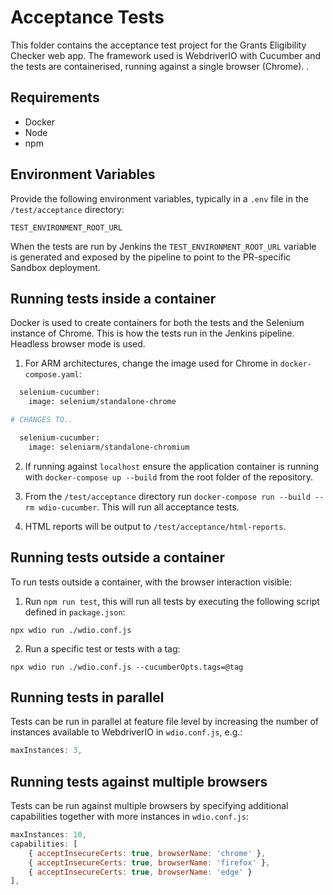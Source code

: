 # Acceptance Tests
This folder contains the acceptance test project for the Grants Eligibility Checker web app. The framework used is WebdriverIO with Cucumber and the tests are containerised, running against a single browser (Chrome).
.
## Requirements
- Docker
- Node
- npm

## Environment Variables
Provide the following environment variables, typically in a `.env` file in the `/test/acceptance` directory:

```pwsh
TEST_ENVIRONMENT_ROOT_URL
```

When the tests are run by Jenkins the `TEST_ENVIRONMENT_ROOT_URL` variable is generated and exposed by the pipeline to point to the PR-specific Sandbox deployment. 

## Running tests inside a container
Docker is used to create containers for both the tests and the Selenium instance of Chrome. This is how the tests run in the Jenkins pipeline. Headless browser mode is used.

1. For ARM architectures, change the image used for Chrome in `docker-compose.yaml`:

```dockerfile
  selenium-cucumber:
    image: selenium/standalone-chrome

# CHANGES TO..

  selenium-cucumber:
    image: seleniarm/standalone-chromium
```   

2. If running against `localhost` ensure the application container is running with `docker-compose up --build` from the root folder of the repository.

3. From the `/test/acceptance` directory run `docker-compose run --build --rm wdio-cucumber`. This will run all acceptance tests.

5. HTML reports will be output to `/test/acceptance/html-reports`.

## Running tests outside a container
To run tests outside a container, with the browser interaction visible:

1. Run `npm run test`, this will run all tests by executing the following script defined in `package.json`:
```pwsh
npx wdio run ./wdio.conf.js
```

2. Run a specific test or tests with a tag:
```pwsh
npx wdio run ./wdio.conf.js --cucumberOpts.tags=@tag
```

## Running tests in parallel
Tests can be run in parallel at feature file level by increasing the number of instances available to WebdriverIO in `wdio.conf.js`, e.g.:
```js
maxInstances: 3,
```

## Running tests against multiple browsers
Tests can be run against multiple browsers by specifying additional capabilities together with more instances in `wdio.conf.js`:
```js
maxInstances: 10,
capabilities: [
    { acceptInsecureCerts: true, browserName: 'chrome' },
    { acceptInsecureCerts: true, browserName: 'firefox' },
    { acceptInsecureCerts: true, browserName: 'edge' }
],
```